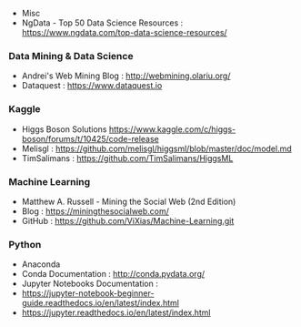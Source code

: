 
* Misc
 * NgData - Top 50 Data Science Resources : https://www.ngdata.com/top-data-science-resources/

### Data Mining & Data Science

* Andrei's Web Mining Blog : http://webmining.olariu.org/
* Dataquest : https://www.dataquest.io

### Kaggle

* Higgs Boson Solutions https://www.kaggle.com/c/higgs-boson/forums/t/10425/code-release
 * Melisgl : https://github.com/melisgl/higgsml/blob/master/doc/model.md
 * TimSalimans : https://github.com/TimSalimans/HiggsML

### Machine Learning

* Matthew A. Russell - Mining the Social Web (2nd Edition)
 * Blog : https://miningthesocialweb.com/
 * GitHub : https://github.com/ViXias/Machine-Learning.git

### Python

* Anaconda
 * Conda Documentation : http://conda.pydata.org/
 * Jupyter Notebooks Documentation : 
  * https://jupyter-notebook-beginner-guide.readthedocs.io/en/latest/index.html
  * https://jupyter.readthedocs.io/en/latest/index.html

